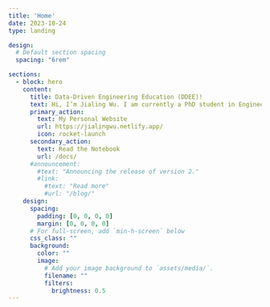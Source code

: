 ```yaml
---
title: 'Home'
date: 2023-10-24
type: landing

design:
  # Default section spacing
  spacing: "6rem"

sections:
  - block: hero
    content:
      title: Data-Driven Engineering Education (DDEE)!
      text: Hi, I’m Jialing Wu. I am currently a PhD student in Engineering Education at The Ohio State University. I earned my master’s degree from Vanderbilt University.<br><br>On this website, I will share my experiences studying at Vanderbilt, my PhD application journey, and my study notes in the field of engineering education (Statistics, Computer Science, Computational Social Science). I hope this can help others on a similar path. For more personal information about me, please visit my personal website. 🐱 
      primary_action:
        text: My Personal Website
        url: https://jialingwu.netlify.app/
        icon: rocket-launch
      secondary_action:
        text: Read the Notebook
        url: /docs/
      #announcement:
        #text: "Announcing the release of version 2."
        #link:
          #text: "Read more"
          #url: "/blog/"
    design:
      spacing:
        padding: [0, 0, 0, 0]
        margin: [0, 0, 0, 0]
      # For full-screen, add `min-h-screen` below
      css_class: ""
      background:
        color: ""
        image:
          # Add your image background to `assets/media/`.
          filename: ""
          filters:
            brightness: 0.5
---
```

